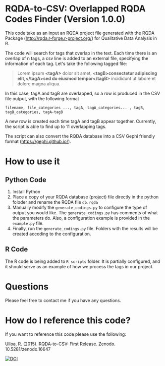 RQDA-to-CSV: Overlapped RQDA Codes Finder (Version 1.0.0)
=========================================================

This code take as an input an RQDA project file generated with the RQDA Package (http://rqda.r-forge.r-project.org/) for Qualitative Data Analysis in R.

The code will search for tags that overlap in the text. Each time there is an overlap of n tags, a csv line is added to an external file, specifying the information of each tag. Let's take the following tagged file:

> Lorem ipsum **\<tagA\>** dolor sit amet, **\<tagB\>**consectetur adipiscing elit,**\</tagA\>**sed do 
> eiusmod tempor**\</tagB\>** incididunt ut labore et dolore magna aliqua.

In this case, tagA and tagB are overlapped, so a row is produced in the CSV file output, with the following format

    filename, file_categories ..., tagA, tagA_categories... , tagB, tagB_categories, tagA-tagB

A new row is created each time tagA and tagB appear together. Currently, the script is able to find up to 11 overlapping tags.

The script can also convert the RQDA database into a CSV Gephi friendly format (https://gephi.github.io/).

How to use it
=============

Python Code
-----------

1. Install Python
2. Place a copy of your RQDA database (project) file directly in the python foloder and rename the RQDA file `db.rqda`
3. Manually modify the `generate_codings.py` to configure the type of output you would like. The `generate_codings.py` has comments of what the parameters do.  Also, a configuration example is provided in the `example.py` file.
4. Finally, run the `generate_codings.py` file. Folders with the results will be created accoding to the configuration.

R Code 
------

The R code is being added to `R scripts` folder. It is partially configured, and it should serve as an example of how we process the tags in our project.


Questions
=========

Please feel free to contact me if you have any questions.


How do I reference this code?
==============================

If you want to reference this code please use the following:


Ulloa, R. (2015). RQDA-to-CSV: First Release. Zenodo. 10.5281/zenodo.16647


[![DOI](https://zenodo.org/badge/doi/10.5281/zenodo.16647.svg)](http://dx.doi.org/10.5281/zenodo.16647)

